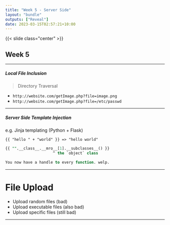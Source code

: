```yaml
---
title: "Week 5 - Server Side"
layout: "bundle"
outputs: ["Reveal"]
date: 2023-03-15T02:57:21+10:00
---
```


{{< slide class="center" >}}

## Week 5

---

##### Local File Inclusion
  
> Directory Traversal

* `http://website.com/getImage.php?file=image.png`  
* `http://website.com/getImage.php?file=/etc/passwd`

---

##### Server Side Template Injection

e.g. Jinja templating (Python + Flask)

```
{{ "hello " + "world" }} => "hello world"
```

```sql
{{ "".__class__.__mro__[1].__subclasses__() }}
                     ^ the `object` class

You now have a handle to every function. welp.
```

---

# File Upload

* Upload random files (bad)
* Upload executable files (also bad)
* Upload specific files (still bad)

---
